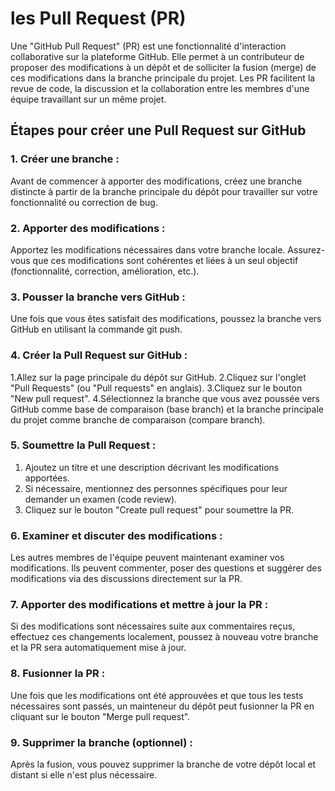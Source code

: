 # les Pull Request (PR)
Une "GitHub Pull Request" (PR) est une fonctionnalité d'interaction collaborative sur la plateforme GitHub. Elle permet à un contributeur de proposer des modifications à un dépôt et de solliciter la fusion (merge) de ces modifications dans la branche principale du projet. Les PR facilitent la revue de code, la discussion et la collaboration entre les membres d'une équipe travaillant sur un même projet.

## Étapes pour créer une Pull Request sur GitHub 

### 1. Créer une branche :
Avant de commencer à apporter des modifications, créez une branche distincte à partir de la branche principale du dépôt pour travailler sur votre fonctionnalité ou correction de bug.

### 2. Apporter des modifications :
Apportez les modifications nécessaires dans votre branche locale. Assurez-vous que ces modifications sont cohérentes et liées à un seul objectif (fonctionnalité, correction, amélioration, etc.).

### 3. Pousser la branche vers GitHub :
Une fois que vous êtes satisfait des modifications, poussez la branche vers GitHub en utilisant la commande git push.

### 4. Créer la Pull Request sur GitHub :

1.Allez sur la page principale du dépôt sur GitHub.
2.Cliquez sur l'onglet "Pull Requests" (ou "Pull requests" en anglais).
3.Cliquez sur le bouton "New pull request".
4.Sélectionnez la branche que vous avez poussée vers GitHub comme base de comparaison (base branch) et la branche principale du projet comme branche de comparaison (compare branch).

### 5. Soumettre la Pull Request :

1. Ajoutez un titre et une description décrivant les modifications apportées.
2. Si nécessaire, mentionnez des personnes spécifiques pour leur demander un examen (code review).
3. Cliquez sur le bouton "Create pull request" pour soumettre la PR.

### 6. Examiner et discuter des modifications :
Les autres membres de l'équipe peuvent maintenant examiner vos modifications. Ils peuvent commenter, poser des questions et suggérer des modifications via des discussions directement sur la PR.

### 7. Apporter des modifications et mettre à jour la PR :
Si des modifications sont nécessaires suite aux commentaires reçus, effectuez ces changements localement, poussez à nouveau votre branche et la PR sera automatiquement mise à jour.

### 8. Fusionner la PR :
Une fois que les modifications ont été approuvées et que tous les tests nécessaires sont passés, un mainteneur du dépôt peut fusionner la PR en cliquant sur le bouton "Merge pull request".

### 9. Supprimer la branche **(optionnel)** :
Après la fusion, vous pouvez supprimer la branche de votre dépôt local et distant si elle n'est plus nécessaire.